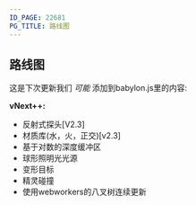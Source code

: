 ```yaml
---
ID_PAGE: 22681
PG_TITLE: 路线图
---
```


## 路线图

这是下次更新我们 *可能* 添加到babylon.js里的内容:

**vNext++:**

* 反射式探头[V2.3]
* 材质库(水，火，正交)[v2.3]
* 基于对数的深度缓冲区
* 球形照明光光源
* 变形目标
* 精灵碰撞
* 使用webworkers的八叉树连续更新

